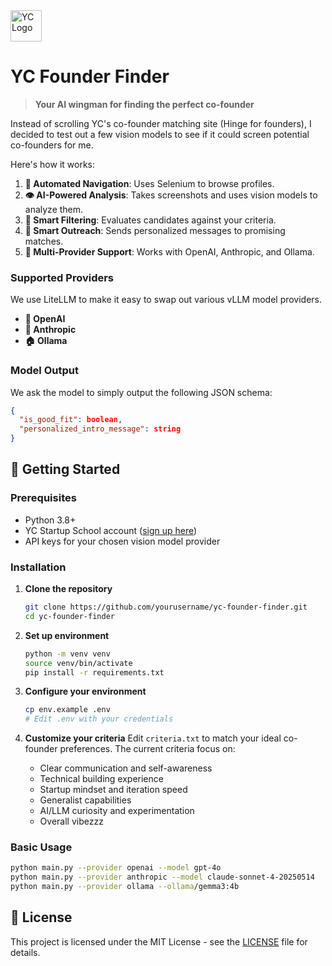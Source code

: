 <img src="https://www.ycombinator.com/favicon.ico" alt="YC Logo" width=50>

# YC Founder Finder

> **Your AI wingman for finding the perfect co-founder**

Instead of scrolling YC's co-founder matching site (Hinge for founders), I decided to test out a few vision models to see if it could screen potential co-founders for me.

Here's how it works:

1. **🤖 Automated Navigation**: Uses Selenium to browse profiles.
2. **👁️ AI-Powered Analysis**: Takes screenshots and uses vision models to analyze them.
3. **🎯 Smart Filtering**: Evaluates candidates against your criteria.
4. **💬 Smart Outreach**: Sends personalized messages to promising matches.
5. **🔄 Multi-Provider Support**: Works with OpenAI, Anthropic, and Ollama.

### Supported Providers

We use LiteLLM to make it easy to swap out various vLLM model providers.

- **🤖 OpenAI**
- **🧠 Anthropic**
- **🏠 Ollama**

### Model Output

We ask the model to simply output the following JSON schema:

```json
{
  "is_good_fit": boolean,
  "personalized_intro_message": string
}
```

## 🚀 Getting Started

### Prerequisites

- Python 3.8+
- YC Startup School account ([sign up here](https://www.ycombinator.com/cofounder-matching))
- API keys for your chosen vision model provider

### Installation

1. **Clone the repository**
   ```bash
   git clone https://github.com/yourusername/yc-founder-finder.git
   cd yc-founder-finder
   ```

2. **Set up environment**
   ```bash
   python -m venv venv
   source venv/bin/activate
   pip install -r requirements.txt
   ```

3. **Configure your environment**
   ```bash
   cp env.example .env
   # Edit .env with your credentials
   ```

4. **Customize your criteria**
   Edit `criteria.txt` to match your ideal co-founder preferences. The current criteria focus on:
   - Clear communication and self-awareness
   - Technical building experience
   - Startup mindset and iteration speed
   - Generalist capabilities
   - AI/LLM curiosity and experimentation
   - Overall vibezzz

### Basic Usage

```bash
python main.py --provider openai --model gpt-4o
python main.py --provider anthropic --model claude-sonnet-4-20250514
python main.py --provider ollama --ollama/gemma3:4b
```

## 📄 License

This project is licensed under the MIT License - see the [LICENSE](LICENSE) file for details.